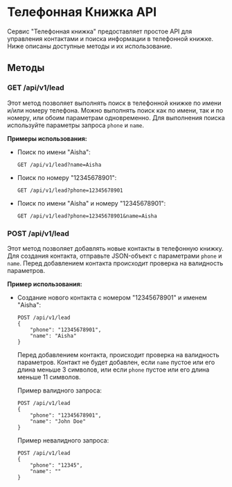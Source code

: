 # Телефонная Книжка API

Сервис "Телефонная книжка" предоставляет простое API для управления контактами и поиска информации в телефонной книжке. Ниже описаны доступные методы и их использование.

## Методы

### GET /api/v1/lead

Этот метод позволяет выполнять поиск в телефонной книжке по имени и/или номеру телефона. Можно выполнять поиск как по имени, так и по номеру, или обоим параметрам одновременно. Для выполнения поиска используйте параметры запроса `phone` и `name`.

**Примеры использования:**

- Поиск по имени "Aisha":
  ```
  GET /api/v1/lead?name=Aisha
  ```

- Поиск по номеру "12345678901":
  ```
  GET /api/v1/lead?phone=12345678901
  ```

- Поиск по имени "Aisha" и номеру "12345678901":
  ```
  GET /api/v1/lead?phone=12345678901&name=Aisha
  ```

### POST /api/v1/lead

Этот метод позволяет добавлять новые контакты в телефонную книжку. Для создания контакта, отправьте JSON-объект с параметрами `phone` и `name`. Перед добавлением контакта происходит проверка на валидность параметров.

**Пример использования:**

- Создание нового контакта с номером "12345678901" и именем "Aisha":
  ```
  POST /api/v1/lead
  {
      "phone": "12345678901",
      "name": "Aisha"
  }
  ```

   Перед добавлением контакта, происходит проверка на валидность параметров. Контакт не будет добавлен, если `name` пустое или его длина меньше 3 символов, или если `phone` пустое или его длина меньше 11 символов.

   Пример валидного запроса:

   ```
   POST /api/v1/lead
   {
       "phone": "12345678901",
       "name": "John Doe"
   }
   ```

   Пример невалидного запроса:

   ```
   POST /api/v1/lead
   {
       "phone": "12345",
       "name": ""
   }
   ```